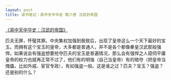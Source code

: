 ```yaml
---
layout: post
title: 读书笔记：易中天中华史 第八卷 汉武的帝国
---
```


[《易中天中华史：汉武的帝国》](http://read.douban.com/ebook/4847971/)

匹夫无罪，怀璧其罪。中央集权加强到极致后，出现了皇帝这么一个天下最好的宝玉。而拥有这个宝玉的皇帝，大多都是普通人，并不是各个都像秦皇汉武那般强悍。如果说会有强盗想要抢夺匹夫的宝玉是普遍情况，那么会有强悍之人窥伺平庸皇帝的权力也就再正常不过了，他们有的明强（自己当皇帝）有的暗夺（把皇帝当傀儡，比如外戚、宦官专政），有如强盗一般。这是谁之过？匹夫？宝玉？强盗？还是别的什么？
